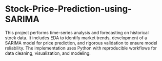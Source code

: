 # Stock-Price-Prediction-using-SARIMA
This project performs time-series analysis and forecasting on historical stock data. It includes EDA to identify market trends, development of a SARIMA model for price prediction, and rigorous validation to ensure model reliability. The implementation uses Python with reproducible workflows for data cleaning, visualization, and modeling.

